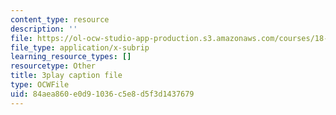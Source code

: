 ```yaml
---
content_type: resource
description: ''
file: https://ol-ocw-studio-app-production.s3.amazonaws.com/courses/18-01sc-single-variable-calculus-fall-2010/84aea860e0d91036c5e8d5f3d1437679_owkMzpN8WDc.srt
file_type: application/x-subrip
learning_resource_types: []
resourcetype: Other
title: 3play caption file
type: OCWFile
uid: 84aea860-e0d9-1036-c5e8-d5f3d1437679
---
```

